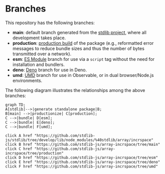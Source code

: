 <!--

@license Apache-2.0

Copyright (c) 2022 The Stdlib Authors.

Licensed under the Apache License, Version 2.0 (the "License");
you may not use this file except in compliance with the License.
You may obtain a copy of the License at

    http://www.apache.org/licenses/LICENSE-2.0

Unless required by applicable law or agreed to in writing, software
distributed under the License is distributed on an "AS IS" BASIS,
WITHOUT WARRANTIES OR CONDITIONS OF ANY KIND, either express or implied.
See the License for the specific language governing permissions and
limitations under the License.

-->

# Branches

This repository has the following branches:

-   **main**: default branch generated from the [stdlib project][stdlib-url], where all development takes place.
-   **production**: [production build][production-url] of the package (e.g., reformatted error messages to reduce bundle sizes and thus the number of bytes transmitted over a network).
-   **esm**: [ES Module][esm-url] branch for use via a `script` tag without the need for installation and bundlers.
-   **deno**: [Deno][deno-url] branch for use in Deno.
-   **umd**: [UMD][umd-url] branch for use in Observable, or in dual browser/Node.js environments.

The following diagram illustrates the relationships among the above branches:

```mermaid
graph TD;
A[stdlib]-->|generate standalone package|B;
B[main] -->|productionize| C[production];
C -->|bundle| D[esm];
C -->|bundle| E[deno];
C -->|bundle| F[umd];

click A href "https://github.com/stdlib-js/stdlib/tree/develop/lib/node_modules/%40stdlib/array/incrspace"
click B href "https://github.com/stdlib-js/array-incrspace/tree/main"
click C href "https://github.com/stdlib-js/array-incrspace/tree/production"
click D href "https://github.com/stdlib-js/array-incrspace/tree/esm"
click E href "https://github.com/stdlib-js/array-incrspace/tree/deno"
click F href "https://github.com/stdlib-js/array-incrspace/tree/umd"
```

[stdlib-url]: https://github.com/stdlib-js/stdlib/tree/develop/lib/node_modules/%40stdlib/array/incrspace
[production-url]: https://github.com/stdlib-js/array-incrspace/tree/production
[deno-url]: https://github.com/stdlib-js/array-incrspace/tree/deno
[umd-url]: https://github.com/stdlib-js/array-incrspace/tree/umd
[esm-url]: https://github.com/stdlib-js/array-incrspace/tree/esm